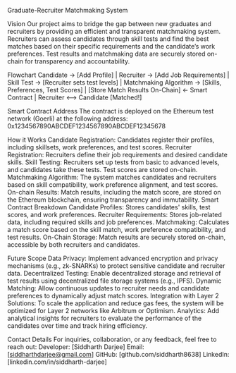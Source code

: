 Graduate-Recruiter Matchmaking System

Vision
Our project aims to bridge the gap between new graduates and recruiters by providing an efficient and transparent matchmaking system. Recruiters can assess candidates through skill tests and find the best matches based on their specific requirements and the candidate’s work preferences. Test results and matchmaking data are securely stored on-chain for transparency and accountability.

Flowchart
Candidate -> [Add Profile]
                |
Recruiter -> [Add Job Requirements]
                |
Skill Test -> [Recruiter sets test levels]
                |
Matchmaking Algorithm -> [Skills, Preferences, Test Scores]
                |
[Store Match Results On-Chain] <- Smart Contract
                |
Recruiter <--> Candidate [Matched!]

Smart Contract Address
The contract is deployed on the Ethereum test network (Goerli) at the following address:
0x1234567890ABCDEF1234567890ABCDEF12345678

How it Works
Candidate Registration: Candidates register their profiles, including skillsets, work preferences, and test scores.
Recruiter Registration: Recruiters define their job requirements and desired candidate skills.
Skill Testing: Recruiters set up tests from basic to advanced levels, and candidates take these tests. Test scores are stored on-chain.
Matchmaking Algorithm: The system matches candidates and recruiters based on skill compatibility, work preference alignment, and test scores.
On-chain Results: Match results, including the match score, are stored on the Ethereum blockchain, ensuring transparency and immutability.
Smart Contract Breakdown
Candidate Profiles: Stores candidates' skills, test scores, and work preferences.
Recruiter Requirements: Stores job-related data, including required skills and job preferences.
Matchmaking: Calculates a match score based on the skill match, work preference compatibility, and test results.
On-Chain Storage: Match results are securely stored on-chain, accessible by both recruiters and candidates.

Future Scope
Data Privacy: Implement advanced encryption and privacy mechanisms (e.g., zk-SNARKs) to protect sensitive candidate and recruiter data.
Decentralized Testing: Enable decentralized storage and retrieval of test results using decentralized file storage systems (e.g., IPFS).
Dynamic Matching: Allow continuous updates to recruiter needs and candidate preferences to dynamically adjust match scores.
Integration with Layer 2 Solutions: To scale the application and reduce gas fees, the system will be optimized for Layer 2 networks like Arbitrum or Optimism.
Analytics: Add analytical insights for recruiters to evaluate the performance of the candidates over time and track hiring efficiency.

Contact Details
For inquiries, collaboration, or any feedback, feel free to reach out:
Developer: [Siddharth Darjee]
Email: [siddharthdarjee@gmail.com]
GitHub: [github.com/siddharth8638]
LinkedIn: [linkedin.com/in/siddharth-darjee]



